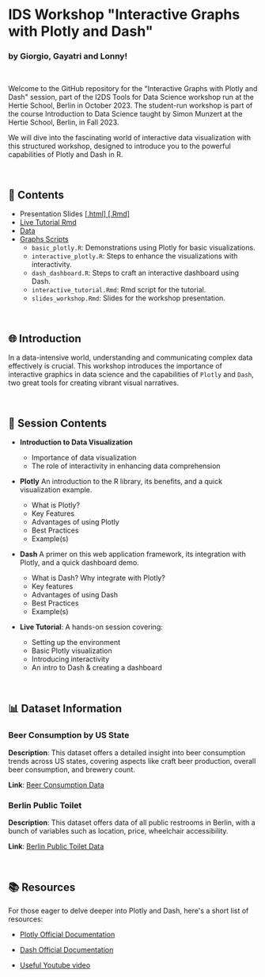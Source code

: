 # IDS Workshop "Interactive Graphs with Plotly and Dash" 
### by Giorgio, Gayatri and Lonny!

<br>

Welcome to the GitHub repository for the "Interactive Graphs with Plotly and Dash" session, part of the I2DS Tools for Data Science workshop run at the Hertie School, Berlin in October 2023. The student-run workshop is part of the course Introduction to Data Science taught by Simon Munzert at the Hertie School, Berlin, in Fall 2023.

We will dive into the fascinating world of interactive data visualization with this structured workshop, designed to introduce you to the powerful capabilities of Plotly and Dash in R.

<br>

## 📑 Contents
- Presentation Slides [ [.html] ](https://raw.githack.com/intro-to-data-science-23-workshop/10-plotlydash-coppola-shejwal-chen/main/workshop-slides.html) [ [.Rmd] ](https://raw.githack.com/intro-to-data-science-23-workshop/10-plotlydash-coppola-shejwal-chen/main/workshop-slides.Rmd)
- [Live Tutorial Rmd]()
- [Data]()
- [Graphs Scripts]()
  - `basic_plotly.R`: Demonstrations using Plotly for basic visualizations.
  - `interactive_plotly.R`: Steps to enhance the visualizations with interactivity.
  - `dash_dashboard.R`: Steps to craft an interactive dashboard using Dash.
  - `interactive_tutorial.Rmd`: Rmd script for the tutorial.
  - `slides_workshop.Rmd`: Slides for the workshop presentation.

<br>

## 🌐 Introduction
In a data-intensive world, understanding and communicating complex data effectively is crucial. This workshop introduces the importance of interactive graphics in data science and the capabilities of `Plotly` and `Dash`, two great tools for creating vibrant visual narratives.

<br>

## 📘 Session Contents

- **Introduction to Data Visualization**
  - Importance of data visualization
  - The role of interactivity in enhancing data comprehension
  
- **Plotly**
  An introduction to the R library, its benefits, and a quick visualization example. 
  - What is Plotly?
  - Key Features
  - Advantages of using Plotly
  - Best Practices
  - Example(s)

- **Dash**
  A primer on this web application framework, its integration with Plotly, and a quick dashboard demo.
  - What is Dash? Why integrate with Plotly?
  - Key features
  - Advantages of using Dash
  - Best Practices
  - Example(s)
  
- **Live Tutorial**: A hands-on session covering:
  - Setting up the environment
  - Basic Plotly visualization
  - Introducing interactivity
  - An intro to Dash & creating a dashboard

<br>

## 📊 Dataset Information

### Beer Consumption by US State
**Description**: This dataset offers a detailed insight into beer consumption trends across US states, covering aspects like craft beer production, overall beer consumption, and brewery count. 

**Link**: [Beer Consumption Data](https://github.com/plotly/datasets/blob/master/beers.csv)


### Berlin Public Toilet
**Description**: This dataset offers data of all public restrooms in Berlin, with a bunch of variables such as location, price, wheelchair accessibility.

**Link**: [Berlin Public Toilet Data](https://www.kaggle.com/datasets/ryanjt/berlin-public-toilets-location/)


<br>

## 📚 Resources
For those eager to delve deeper into Plotly and Dash, here's a short list of resources:

- [Plotly Official Documentation](https://plotly.com/r/) 

- [Dash Official Documentation](https://dashr.plotly.com/)

- [Useful Youtube video](https://www.youtube.com/watch?v=WmofiOklux8)

<br>

